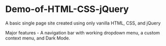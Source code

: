 # Demo-of-HTML-CSS-jQuery
A basic single page site created using only vanilla HTML, CSS, and jQuery

Major features - A navigation bar with working dropdown menu, a custom context menu, and Dark Mode.
